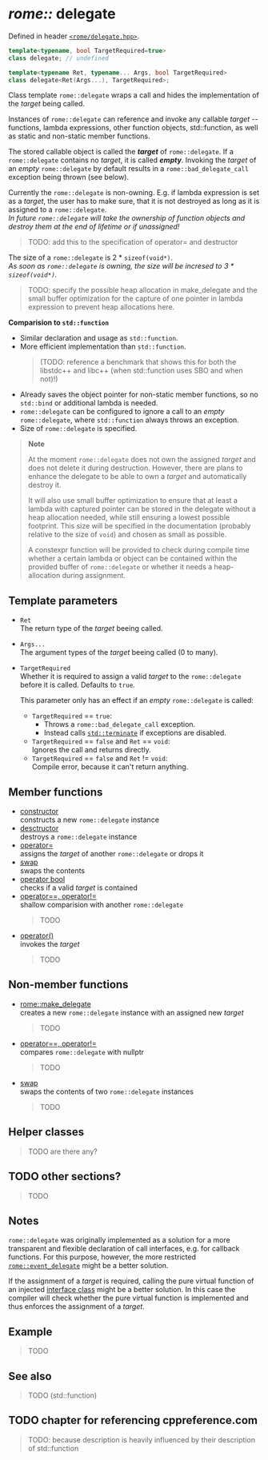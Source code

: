 # _rome::_ **delegate**

Defined in header [`<rome/delegate.hpp>`](../include/rome/delegate.hpp).

```cpp
template<typename, bool TargetRequired=true>
class delegate; // undefined

template<typename Ret, typename... Args, bool TargetRequired>
class delegate<Ret(Args...), TargetRequired>;
```

Class template `rome::delegate` wraps a call and hides the implementation of the _target_ being called.

Instances of `rome::delegate` can reference and invoke any callable _target_ -- functions, lambda expressions, other function objects, std::function, as well as static and non-static member functions.

The stored callable object is called the **_target_** of `rome::delegate`. If a `rome::delegate` contains no _target_, it is called **_empty_**. Invoking the _target_ of an _empty_ `rome::delegate` by default results in a `rome::bad_delegate_call` exception being thrown (see below).

Currently the `rome::delegate` is non-owning. E.g. if lambda expression is set as a _target_, the user has to make sure, that it is not destroyed as long as it is assigned to a `rome::delegate`.  
_In future `rome::delegate` will take the ownership of function objects and destroy them at the end of lifetime or if unassigned!_  
> TODO: add this to the specification of operator= and destructor

The size of a `rome::delegate` is 2 * `sizeof(void*)`.  
_As soon as `rome::delegate` is owning, the size will be incresed to  3 * `sizeof(void*)`._

> TODO: specify the possible heap allocation in make_delegate and the small buffer optimization for the capture of one pointer in lambda expression to prevent heap allocations here.

**Comparision to `std::function`**

- Similar declaration and usage as `std::function`.
- More efficient implementation than `std::function`.  
  > (TODO: reference a benchmark that shows this for both the libstdc++ and libc++ (when std::function uses SBO and when not)!)
- Already saves the object pointer for non-static member functions, so no `std::bind` or additional lambda is needed.
- `rome::delegate` can be configured to ignore a call to an _empty_ `rome::delegate`, where `std::function` always throws an exception.
- Size of `rome::delegate` is specified.

> **Note**
>
> At the moment `rome::delegate` does not own the assigned _target_ and does not delete it during destruction. However, there are plans to enhance the delegate to be able to own a _target_ and automatically destroy it.
>
> It will also use small buffer optimization to ensure that at least a lambda with captured pointer can be stored in the delegate without a heap allocation needed, while still ensuring a lowest possible footprint. This size will be specified in the documentation (probably relative to the size of `void`) and chosen as small as possible.
>
> A constexpr function will be provided to check during compile time whether a certain lambda or object can be contained within the provided buffer of `rome::delegate` or whether it needs a heap-allocation during assignment.

## Template parameters

- `Ret`  
  The return type of the _target_ beeing called.
- `Args...`  
  The argument types of the _target_ beeing called (0 to many).
- `TargetRequired`  
  Whether it is required to assign a valid _target_ to the `rome::delegate` before it is called. Defaults to `true`.
  
  This parameter only has an effect if an _empty_ `rome::delegate` is called:
  
  - `TargetRequired` == `true`:
    - Throws a `rome::bad_delegate_call` exception.
    - Instead calls [`std::terminate`](https://en.cppreference.com/w/cpp/error/terminate) if exceptions are disabled.
  - `TargetRequired` == `false` and `Ret` == `void`:  
    Ignores the call and returns directly.
  - `TargetRequired` == `false` and `Ret` != `void`:  
    Compile error, because it can't return anything.

## Member functions

- [constructor](delegate/constructor.md)  
  constructs a new `rome::delegate` instance
- [desctructor](delegate/destructor.md)  
  destroys a `rome::delegate` instance
- [operator=](delegate/operator_assignment.md)  
  assigns the _target_ of another `rome::delegate` or drops it
- [swap](delegate/swap.md)  
  swaps the contents
- [operator bool](delegate/operator_bool.md)  
  checks if a valid _target_ is contained
- [operator==, operator!=](delegate/operator_cmp_delegate.md)  
  shallow comparision with another `rome::delegate`
  > TODO
- [operator()](delegate/operator_function_call.md)  
  invokes the _target_
  > TODO

## Non-member functions

- [rome::make_delegate](delegate/make_delegate.md)  
  creates a new `rome::delegate` instance with an assigned new _target_
  > TODO
- [operator==, operator!=](delegate/operator_cmp_nullptr.md)  
  compares `rome::delegate` with nullptr
  > TODO
- [swap](delegate/swap.md)  
  swaps the contents of two `rome::delegate` instances  
  > TODO

## Helper classes

> TODO are there any?

## TODO other sections?

> TODO

## Notes

`rome::delegate` was originally implemented as a solution for a more transparent and flexible declaration of call interfaces, e.g. for callback functions. For this purpose, however, the more restricted [`rome::event_delegate`](event_delegate.md) might be a better solution.

If the assignment of a _target_ is required, calling the pure virtual function of an injected [interface class](https://en.wikibooks.org/wiki/More_C%2B%2B_Idioms/Interface_Class) might be a better solution. In this case the compiler will check whether the pure virtual function is implemented and thus enforces the assignment of a _target_.

## Example

> TODO

## See also

> TODO (std::function)

## TODO chapter for referencing cppreference.com

> TODO: because description is heavily influenced by their description of std::function
